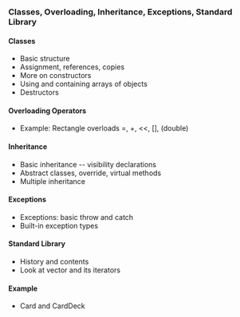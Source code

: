 ### Classes, Overloading, Inheritance, Exceptions, Standard Library

#### Classes
 * Basic structure
 * Assignment, references, copies
 * More on constructors
 * Using and containing arrays of objects
 * Destructors
 
#### Overloading Operators
 * Example:  Rectangle overloads =, +, <<, [], (double)
 
#### Inheritance
 * Basic inheritance -- visibility declarations
 * Abstract classes, override, virtual methods
 * Multiple inheritance
 
#### Exceptions
  * Exceptions: basic throw and catch
  * Built-in exception types

#### Standard Library
  * History and contents
  * Look at vector and its iterators

#### Example
  * Card and CardDeck
  